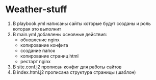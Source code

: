 # Weather-stuff
1) В playbook.yml написаны сайты которые будут созданы и роль которая это выполнит
2) В main.yml добавлены основные действия:
    - обновление nginx
    - копирование конфига
    - создание папок
    - копирование страниц html
    - рестарт nginx
3) В site.conf.j2 прописан конфиг для работы сайтов
4) В index.html.j2 прописана структура страницы (шаблон)